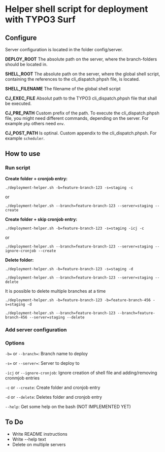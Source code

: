 # Helper shell script for deployment with TYPO3 Surf

## Configure

Server configuration is located in the folder config/server.

**DEPLOY_ROOT**
The absolute path on the server, where the branch-folders should be located in.

**SHELL_ROOT**
The absolute path on the server, where the global shell script, containing the references to the cli_dispatch.phpsh file, is located.

**SHELL_FILENAME**
The filename of the global shell script

**CJ_EXEC_FILE**
Absolut path to the TYPO3 cli_dispatch.phpsh file that shall be executed.

**CJ_PRE_PATH**
Custom prefix of the path. To execute the cli_dispatch.phpsh file, you might need different commands, depending on the server. For example `php` others need `env`.

**CJ_POST_PATH**
Is optinal. Custom appendix to the cli_dispatch.phpsh. For example `scheduler`.

## How to use

### Run script

**Create folder + cronjob entry:**

`./deployment-helper.sh -b=feature-branch-123 -s=staging -c`

or

`./deployment-helper.sh --branch=feature-branch-123 --server=staging --create`

**Create folder + skip cronjob entry:**

`./deployment-helper.sh -b=feature-branch-123 -s=staging -icj -c`

or

`./deployment-helper.sh --branch=feature-branch-123 --server=staging --ignore-cronjob --create`

**Delete folder:**

`./deployment-helper.sh -b=feature-branch-123 -s=staging -d`

`./deployment-helper.sh --branch=feature-branch-123 --server=staging --delete`

It is possible to delete multiple branches at a time

`./deployment-helper.sh -b=feature-branch-123 -b=feature-branch-456 -s=staging -d`

`./deployment-helper.sh --branch=feature-branch-123 --branch=feature-branch-456 --server=staging --delete`

### Add server configuration

### Options

`-b=` or `--branch=`: Branch name to deploy

`-s=` or `--server=`: Server to deploy to

`-icj` or `--ignore-cronjob`: Ignore creation of shell file and adding/removing cronmjob entries

`-c` or `--create`: Create folder and cronjob entry

`-d` or `--delete`: Deletes folder and cronjob entry

`--help`: Get some help on the bash (NOT IMPLEMENTED YET)

## To Do

* Write README instructions
* Write --help text
* Delete on multiple servers
